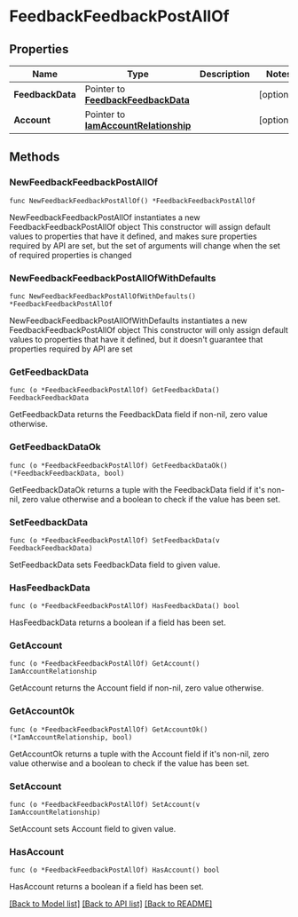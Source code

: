 # FeedbackFeedbackPostAllOf

## Properties

Name | Type | Description | Notes
------------ | ------------- | ------------- | -------------
**FeedbackData** | Pointer to [**FeedbackFeedbackData**](feedback.FeedbackData.md) |  | [optional] 
**Account** | Pointer to [**IamAccountRelationship**](iam.Account.Relationship.md) |  | [optional] 

## Methods

### NewFeedbackFeedbackPostAllOf

`func NewFeedbackFeedbackPostAllOf() *FeedbackFeedbackPostAllOf`

NewFeedbackFeedbackPostAllOf instantiates a new FeedbackFeedbackPostAllOf object
This constructor will assign default values to properties that have it defined,
and makes sure properties required by API are set, but the set of arguments
will change when the set of required properties is changed

### NewFeedbackFeedbackPostAllOfWithDefaults

`func NewFeedbackFeedbackPostAllOfWithDefaults() *FeedbackFeedbackPostAllOf`

NewFeedbackFeedbackPostAllOfWithDefaults instantiates a new FeedbackFeedbackPostAllOf object
This constructor will only assign default values to properties that have it defined,
but it doesn't guarantee that properties required by API are set

### GetFeedbackData

`func (o *FeedbackFeedbackPostAllOf) GetFeedbackData() FeedbackFeedbackData`

GetFeedbackData returns the FeedbackData field if non-nil, zero value otherwise.

### GetFeedbackDataOk

`func (o *FeedbackFeedbackPostAllOf) GetFeedbackDataOk() (*FeedbackFeedbackData, bool)`

GetFeedbackDataOk returns a tuple with the FeedbackData field if it's non-nil, zero value otherwise
and a boolean to check if the value has been set.

### SetFeedbackData

`func (o *FeedbackFeedbackPostAllOf) SetFeedbackData(v FeedbackFeedbackData)`

SetFeedbackData sets FeedbackData field to given value.

### HasFeedbackData

`func (o *FeedbackFeedbackPostAllOf) HasFeedbackData() bool`

HasFeedbackData returns a boolean if a field has been set.

### GetAccount

`func (o *FeedbackFeedbackPostAllOf) GetAccount() IamAccountRelationship`

GetAccount returns the Account field if non-nil, zero value otherwise.

### GetAccountOk

`func (o *FeedbackFeedbackPostAllOf) GetAccountOk() (*IamAccountRelationship, bool)`

GetAccountOk returns a tuple with the Account field if it's non-nil, zero value otherwise
and a boolean to check if the value has been set.

### SetAccount

`func (o *FeedbackFeedbackPostAllOf) SetAccount(v IamAccountRelationship)`

SetAccount sets Account field to given value.

### HasAccount

`func (o *FeedbackFeedbackPostAllOf) HasAccount() bool`

HasAccount returns a boolean if a field has been set.


[[Back to Model list]](../README.md#documentation-for-models) [[Back to API list]](../README.md#documentation-for-api-endpoints) [[Back to README]](../README.md)


